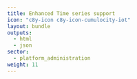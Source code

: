 ```yaml
---
title: Enhanced Time series support
icon: "c8y-icon c8y-icon-cumulocity-iot"
layout: bundle
outputs:
  - html
  - json
sector:
  - platform_administration
weight: 11
---
```

